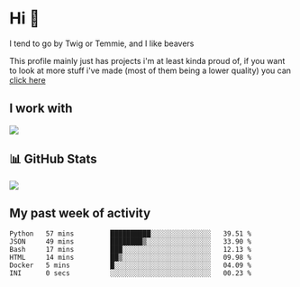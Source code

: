 <h1 align="left">Hi 👋</h1>

<p>I tend to go by Twig or Temmie, and I like beavers</p>
<p>This profile mainly just has projects i'm at least kinda proud of, if you want to look at more stuff i've made (most of them being a lower quality) you can <a href=https://github.com/orgs/JustTemmiesRandomProjects>click here</a>

<h2 align="left">I work with</h2>
<div align=left>
  <img src="https://skillicons.dev/icons?i=py,linux,godot,blender,git,javascript,css,html,&theme=dark">
</div>

<h2 align="left">📊 GitHub Stats</h2>
<div align=left>
  <img src="https://github-readme-stats.vercel.app/api?username=JustTemmie&theme=nord&hide_border=false&include_all_commits=true&count_private=true"><br>
</div>

<h2 align="left">My past week of activity</h2>
<!--START_SECTION:waka-->

```text
Python   57 mins         ██████████░░░░░░░░░░░░░░░   39.51 %
JSON     49 mins         ████████▒░░░░░░░░░░░░░░░░   33.90 %
Bash     17 mins         ███░░░░░░░░░░░░░░░░░░░░░░   12.13 %
HTML     14 mins         ██▒░░░░░░░░░░░░░░░░░░░░░░   09.98 %
Docker   5 mins          █░░░░░░░░░░░░░░░░░░░░░░░░   04.09 %
INI      0 secs          ░░░░░░░░░░░░░░░░░░░░░░░░░   00.23 %
```

<!--END_SECTION:waka-->
